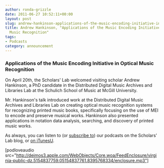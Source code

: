 ```yaml
---
author: ronda-grizzle
date: 2011-06-27 10:52:11+00:00
layout: post
slug: andrew-hankinson-applications-of-the-music-encoding-initiative-in-optical-music-recognition
title: Andrew Hankinson, "Applications of the Music Encoding Initiative in Optical
  Music Recognition"
tags:
- Podcasts
category: announcement
---
```


### Applications of the Music Encoding Initiative in Optical Music Recognition


On April 20th, the Scholars' Lab welcomed visiting scholar Andrew Hankinson, a PhD candidate in the Distributed Digital Music Archives and Libraries Lab at the Schulich School of Music at McGill University.

Mr. Hankinson's talk introduced work at the Distributed Digital Music Archives and Libraries Lab on creating optical music recognition systems for recognizing printed music books, specifically focusing on the use of MEI to encode and preserve musical works. Hankinson also presented applications in notation data analysis, searching, and discovery of printed music works.

As always, you can listen to (or [subscribe to](http://www.scholarslab.org/category/podcasts/)) our podcasts on the Scholars' Lab blog, or [on iTunesU](http://www.google.com/url?sa=t&source=web&cd=1&ved=0CBUQFjAA&url=http%3A%2F%2Fitunes.apple.com%2Fus%2Fitunes-u%2Fscholars-lab-speaker-series%2Fid401906619&rct=j&q=scholars%27%20lab%20itunes&ei=FI61TdiZNo-Dtge0g_3pDg&usg=AFQjCNGGTBvTY5QpL9aRCKh7rjEOtlLAUQ&sig2=KBrhIc1DK814RPqoAB85Tg&cad=rja).

[podloveaudio src="http://deimos3.apple.com/WebObjects/Core.woa/FeedEnclosure/virginia-public-dz.5154837759.05154837761.8395768334/enclosure.mp3"]
